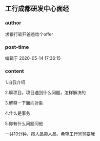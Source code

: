 ## 工行成都研发中心面经
### author 
求银行软开爸爸给个offer
### post-time 

编辑于  2020-05-14 17:36:15
### content 
<div class="post-topic-des nc-post-content">
 <p>
  1.自我介绍
 </p>
 <p>
  2.聊项目，项目遇到什么问题，怎样解决的
 </p>
 <p>
  3.解释一下面向对象
 </p>
 <p>
  4.什么是事务
 </p>
 <p>
  5.你有什么问题问他
 </p>
 <p>
  一共10分钟，攒人品攒人品，希望工行爸爸要我
 </p>
</div>
